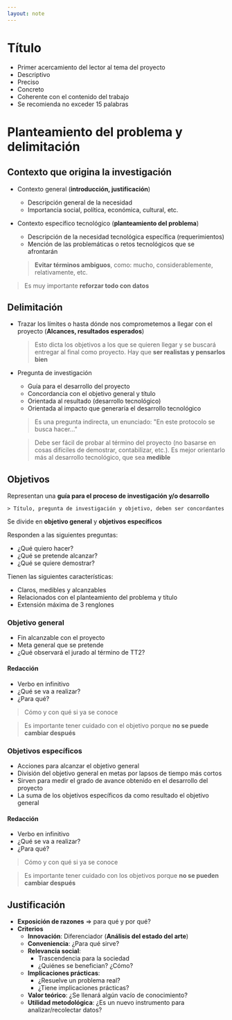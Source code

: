 ```yaml
---
layout: note
---
```


# Título
* Primer acercamiento del lector al tema del proyecto
* Descriptivo
* Preciso
* Concreto
* Coherente con el contenido del trabajo
* Se recomienda no exceder 15 palabras

# Planteamiento del problema y delimitación

## Contexto que origina la investigación
* Contexto general (**introducción, justificación**)
    * Descripción general de la necesidad
    * Importancia social, política, económica, cultural, etc.

* Contexto específico tecnológico (**planteamiento del problema**)
    * Descripción de la necesidad tecnológica específica (requerimientos)
    * Mención de las problemáticas o retos tecnológicos que se afrontarán

    > **Evitar términos ambiguos**, como: mucho, considerablemente, relativamente, etc.
    
> Es muy importante **reforzar todo con datos**
    
## Delimitación
* Trazar los límites o hasta dónde nos comprometemos a llegar con el proyecto (**Alcances, resultados esperados**)

    > Esto dicta los objetivos a los que se quieren llegar y se buscará entregar al final como proyecto. Hay que **ser realistas y pensarlos bien**

* Pregunta de investigación
    * Guía para el desarrollo del proyecto
    * Concordancia con el objetivo general y título
    * Orientada al resultado (desarrollo tecnológico)
    * Orientada al impacto que generaría el desarrollo tecnológico

    > Es una pregunta indirecta, un enunciado: "En este protocolo se busca hacer..."

    > Debe ser fácil de probar al término del proyecto (no basarse en cosas difíciles de demostrar, contabilizar, etc.). Es mejor orientarlo más al desarrollo tecnológico, que sea **medible**

## Objetivos
Representan una **guía para el proceso de investigación y/o desarrollo**

    > Título, pregunta de investigación y objetivo, deben ser concordantes

Se divide en **objetivo general** y **objetivos específicos**

Responden a las siguientes preguntas:

* ¿Qué quiero hacer?
* ¿Qué se pretende alcanzar?
* ¿Qué se quiere demostrar?

Tienen las siguientes características:

* Claros, medibles y alcanzables
* Relacionados con el planteamiento del problema y título
* Extensión máxima de 3 renglones

### Objetivo general
* Fin alcanzable con el proyecto
* Meta general que se pretende
* ¿Qué observará el jurado al término de TT2?

#### Redacción

* Verbo en infinitivo
* ¿Qué se va a realizar?
* ¿Para qué?
> Cómo y con qué si ya se conoce

> Es importante tener cuidado con el objetivo porque **no se puede cambiar después**

### Objetivos específicos
* Acciones para alcanzar el objetivo general
* División del objetivo general en metas por lapsos de tiempo más cortos
* Sirven para medir el grado de avance obtenido en el desarrollo del proyecto
* La suma de los objetivos específicos da como resultado el objetivo general

#### Redacción

* Verbo en infinitivo
* ¿Qué se va a realizar?
* ¿Para qué?
> Cómo y con qué si ya se conoce

> Es importante tener cuidado con los objetivos porque **no se pueden cambiar después**

## Justificación
* **Exposición de razones** $\Rightarrow$ para qué y por qué?
* **Criterios**
    * **Innovación**: Diferenciador (**Análisis del estado del arte**)
    * **Conveniencia**: ¿Para qué sirve?
    * **Relevancia social**:
        * Trascendencia para la sociedad
        * ¿Quiénes se benefician? ¿Cómo?
    * **Implicaciones prácticas**:
        * ¿Resuelve un problema real?
        * ¿Tiene implicaciones prácticas?
    * **Valor teórico**: ¿Se llenará algún vacío de conocimiento?
    * **Utilidad metodológica**: ¿Es un nuevo instrumento para analizar/recolectar datos?
